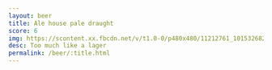 ```yaml
---
layout: beer
title: Ale house pale draught
score: 6
img: https://scontent.xx.fbcdn.net/v/t1.0-0/p480x480/11212761_10153268295198745_2192040651986082448_n.jpg?oh=6241545f9a20a5878cf2a6d565297fff&oe=58C3C715
desc: Too much like a lager
permalink: /beer/:title.html
---
```

